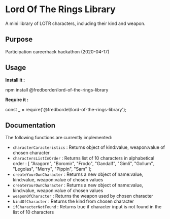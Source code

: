 # Lord Of The Rings Library

A mini library of LOTR characters, including their kind and weapon.

## Purpose

Participation careerhack hackathon (2020-04-17)

## Usage

**Install it :**

npm install @fredborder/lord-of-the-rings-library

**Require it :**

const \_ = require('@fredbordel/lord-of-the-rings-library');

## Documentation

The following functions are currently implemented:

- `characterCaracteristics` : Returns object of kind:value, weapon:value of chosen character
- `charactersListInOrder` : Returns list of 10 characters in alphabetical order : [
  "Aragorn",
  "Boromir",
  "Frodo",
  "Gandalf",
  "Gimli",
  "Gollum",
  "Legolas",
  "Merry",
  "Pippin",
  "Sam"
  ];
- `createYourOwnCharacter` : Returns a new object of name:value, kind:value, weapon:value of chosen values
- `createYourOwnCharacter` : Returns a new object of name:value, kind:value, weapon:value of chosen values
- `weaponOfCharacter` : Returns the weapon used by chosen character
- `kindOfCharacter` : Returns the kind from chosen character
- `ifCharacterNotFound` : Returns true if character input is not found in the list of 10 characters
